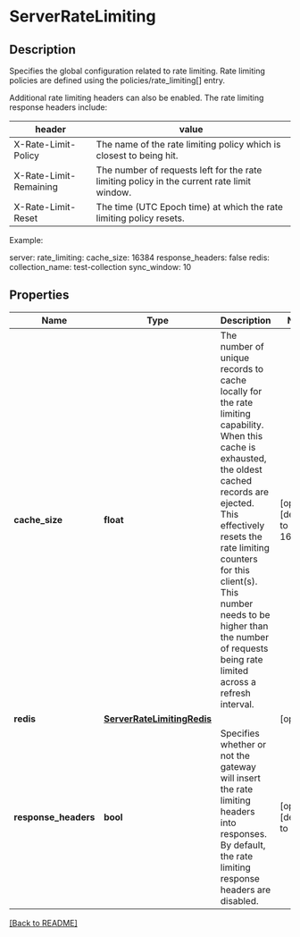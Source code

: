 # ServerRateLimiting

## Description

Specifies the global configuration related to rate limiting. Rate limiting policies are defined using the policies/rate_limiting[] entry.

Additional rate limiting headers can also be enabled. The rate limiting response headers include:

header | value 
-------|-------
X-Rate-Limit-Policy    | The name of the rate limiting policy which is closest to being hit.
X-Rate-Limit-Remaining | The number of requests left for the rate limiting policy in the current rate limit window.
X-Rate-Limit-Reset     | The time (UTC Epoch time) at which the rate limiting policy resets.


Example:

server:
  rate_limiting:
    cache_size: 16384
    response_headers: false
    redis:
      collection_name: test-collection
      sync_window: 10


## Properties

Name | Type | Description | Notes
------------ | ------------- | ------------- | -------------
**cache\_size** | **float** | The number of unique records to cache locally for the rate limiting capability. When this cache is exhausted, the oldest  cached records are ejected. This effectively resets the rate limiting counters for this client(s). This number needs to be  higher than the number of requests being rate limited across a  refresh interval.  | [optional] [default to 16384]
**redis** | [**ServerRateLimitingRedis**](ServerRateLimitingRedis.md) |  | [optional] 
**response\_headers** | **bool** | Specifies whether or not the gateway will insert the rate limiting headers into responses. By default, the rate limiting response headers are disabled.  | [optional] [default to False]

[[Back to README]](../README.md)



